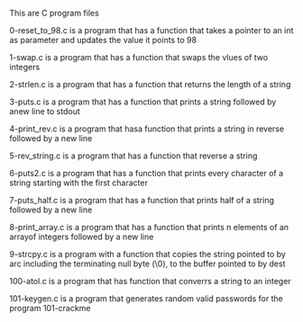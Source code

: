 This are C program files

0-reset_to_98.c is a program that has a function that takes a pointer to an int as parameter and updates the value it points to 98

1-swap.c is a program that has a function that swaps the vlues of two integers

2-strlen.c is a program that has a function that returns the length of a string

3-puts.c is a program that has a function that prints a string followed by anew line to stdout

4-print_rev.c is a program that hasa function that prints a string in reverse followed by a new line

5-rev_string.c is a program that has a function that reverse a string

6-puts2.c is a program that has a function that prints every character of a string starting with the first character

7-puts_half.c is a program that has a function that prints half of a string followed by a new line

8-print_array.c is a program that has a function that prints n elements of an arrayof integers followed by a new line

9-strcpy.c is a program with a function that copies the string pointed to by arc including the terminating null byte (\0), to the buffer pointed to by dest

100-atol.c is a program that has function that converrs a string to an integer

101-keygen.c is a program that generates random valid passwords for the program 101-crackme
